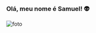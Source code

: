 ### Olá, meu nome é Samuel! 👽 

![foto](https://1000logos.net/wp-content/uploads/2020/08/Python-Logo.png)










